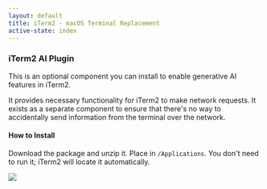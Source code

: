 ```yaml
---
layout: default
title: iTerm2 - macOS Terminal Replacement
active-state: index
---
```


### iTerm2 AI Plugin
This is an optional component you can install to enable generative AI features in iTerm2.

It provides necessary functionality for iTerm2 to make network requests. It exists as a separate component to ensure that there's no way to accidentally send information from the terminal over the network.

#### How to Install
Download the package and unzip it. Place in `/Applications`. You don't need to run it; iTerm2 will locate it automatically.

<div class="text-center">
        <a href="https://iterm2.com/downloads/ai-plugin/iTermAI-1.0.zip"><img src="img/download-button.png"></a>
</div>
